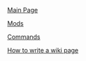 [Main Page](/wiki/Main_Page)

[Mods](/wiki/Mods)

[Commands](/wiki/Commands)

[How to write a wiki page](/wiki/Tutorials/How-to-write-a-wiki-page)
